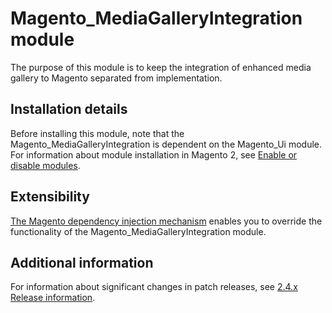 # Magento_MediaGalleryIntegration module

The purpose of this module is to keep the integration of enhanced media gallery to Magento separated from implementation.

## Installation details

Before installing this module, note that the Magento_MediaGalleryIntegration is dependent on the Magento_Ui module.
For information about module installation in Magento 2, see [Enable or disable modules](https://experienceleague.adobe.com/docs/commerce-operations/installation-guide/tutorials/manage-modules.html).

## Extensibility

[The Magento dependency injection mechanism](https://developer.adobe.com/commerce/php/development/components/dependency-injection/) enables you to override the functionality of the Magento_MediaGalleryIntegration module.

## Additional information

For information about significant changes in patch releases, see [2.4.x Release information](https://devdocs.magento.com/guides/v2.4/release-notes/bk-release-notes.html).
